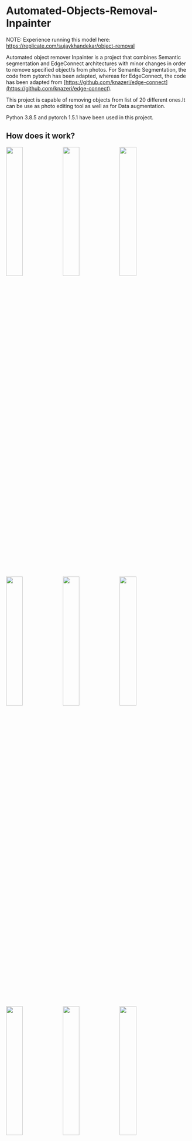 # Automated-Objects-Removal-Inpainter
NOTE: Experience running this model here: https://replicate.com/sujaykhandekar/object-removal

Automated object remover Inpainter is a project that combines Semantic segmentation and EdgeConnect architectures with minor changes in order to remove specified object/s from photos. For Semantic Segmentation, the code from pytorch has been adapted, whereas for EdgeConnect, the code has been adapted from [https://github.com/knazeri/edge-connect](https://github.com/knazeri/edge-connect).

This project is capable of removing objects from list of 20 different ones.It can be use as photo editing tool as well as for Data augmentation.

Python 3.8.5 and pytorch 1.5.1 have been used in this project.

## How does it work?

<img src="https://user-images.githubusercontent.com/31131069/89242660-188c8e80-d5d0-11ea-8277-1ed6b9a0f83d.png" width="30%"></img> <img src="https://user-images.githubusercontent.com/31131069/89242666-1cb8ac00-d5d0-11ea-83b0-61c86d26fa68.png" width="30%"></img> <img src="https://user-images.githubusercontent.com/31131069/89242673-1fb39c80-d5d0-11ea-8ac4-906b5d06d4d6.png" width="30%"></img> <img src="https://user-images.githubusercontent.com/31131069/89242684-25a97d80-d5d0-11ea-9756-811189856ae4.png" width="30%"></img> <img src="https://user-images.githubusercontent.com/31131069/89242689-28a46e00-d5d0-11ea-9041-70bd16103d17.png" width="30%"></img> <img src="https://user-images.githubusercontent.com/31131069/89242695-2b9f5e80-d5d0-11ea-8c72-c865cc72616b.png" width="30%"></img> <img src="https://user-images.githubusercontent.com/31131069/89242813-6b664600-d5d0-11ea-9125-276610c10bda.png" width="30%"></img> <img src="https://user-images.githubusercontent.com/31131069/89242821-6f926380-d5d0-11ea-997b-005e5875471a.png" width="30%"></img> <img src="https://user-images.githubusercontent.com/31131069/89242827-728d5400-d5d0-11ea-9776-e3392312e774.png" width="30%"></img> 

Semantic segmenator model of deeplabv3/fcn resnet 101 has been combined with EdgeConnect. A pre-trained segmentation network has been used for object segmentation (generating a mask around detected object), and its output is fed to a EdgeConnect network along with input image with portion of mask removed. EdgeConnect uses two stage adversarial architecture where first stage is edge generator followed by image completion network. EdgeConnect paper can be found [here](https://arxiv.org/abs/1901.00212) and code in this [repo](https://github.com/knazeri/edge-connect)




## Prerequisite
* python 3
* pytorch 1.0.1 <
* NVIDIA GPU + CUDA cuDNN (optional)

## Installation
* clone this repo 
```
git clone https://github.com/sujaykhandekar/Automated-objects-removal-inpainter.git
cd Automated-objects-removal-inpainter
```
or alternately download zip file.
* install pytorch with this command
```
conda install pytorch==1.5.1 torchvision==0.6.1 -c pytorch
```
* install other python requirements using this command
```
pip install -r requirements.txt
```
* Install one of the three pretrained Edgeconnect model and copy them in ./checkpoints directory  
[Plcaes2](https://drive.google.com/drive/folders/1qjieeThyse_iwJ0gZoJr-FERkgD5sm4y?usp=sharing) (option 1)
[CelebA](https://drive.google.com/drive/folders/1nkLOhzWL-w2euo0U6amhz7HVzqNC5rqb) (option 2)
[Paris-street-view](https://drive.google.com/drive/folders/1cGwDaZqDcqYU7kDuEbMXa9TP3uDJRBR1) (option 3)

or alternately you can use this command:
```
bash ./scripts/download_model.sh
```

## Prediction/Test
For quick prediction you can run this command. If you don't have cuda/gpu please run the second command.
```
python test.py --input ./examples/my_small_data --output ./checkpoints/resultsfinal --remove 3 15
```
It will take sample images in the ./examples/my_small_data  directory and will create and produce result in directory ./checkpoints/resultsfinal. You can replace these input /output directories with your desired ones.
numbers after --remove specifies objects to be removed in the images. ABove command will remove 3(bird) and 15(people) from the images. Check segmentation-classes.txt for all removal options along with it's number.

Output images will all be 256x256. It takes around 10 minutes for 1000 images on NVIDIA GeForce GTX 1650

for better quality but slower runtime you can use  this command
```
python test.py --input ./examples/my_small_data --output ./checkpoints/resultsfinal --remove 3 15 --cpu yes
```
It will run the segmentation model on cpu. It will be 5 times slower than on gpu (default)
For other options inclduing different segmentation model and EdgeConnect parameters to change please make corresponding modifications in .checkpoints/config.yml file

## training
For trainig your own segmentation model you can refer to this [repo](https://github.com/CSAILVision/semantic-segmentation-pytorch) and replace .src/segmentor_fcn.py with your model.

For training Edgeconnect model plaese refer to orignal [EdgeConnect repo](https://github.com/knazeri/edge-connect)  after training you can copy your model weights in .checkpoints/ 

## some results
<img src="https://user-images.githubusercontent.com/31131069/89245607-2db8eb80-d5d7-11ea-94e1-e16ac6be8009.png" width="23%"></img> <img src="https://user-images.githubusercontent.com/31131069/89245666-4f19d780-d5d7-11ea-8a0e-12ffc9367cba.png" width="23%"></img> <img src="https://user-images.githubusercontent.com/31131069/89245571-1974ee80-d5d7-11ea-91ce-e6c95ea8d8fc.png" width="23%"></img> <img src="https://user-images.githubusercontent.com/31131069/89245452-d450bc80-d5d6-11ea-968a-b0fd60c4d3ad.png" width="23%"></img> <img src="https://user-images.githubusercontent.com/31131069/89245970-18908c80-d5d8-11ea-9e99-b91245052870.png" width="23%"></img> <img src="https://user-images.githubusercontent.com/31131069/89245711-6a84e280-d5d7-11ea-8eea-fd718b500799.png" width="23%"></img> <img src="https://user-images.githubusercontent.com/31131069/89246127-6a391700-d5d8-11ea-85a3-20d65ab3a571.png" width="23%"></img> <img src="https://user-images.githubusercontent.com/31131069/89245762-8b4d3800-d5d7-11ea-89f6-16c21142b2bd.png" width="23%"></img> <img src="https://user-images.githubusercontent.com/31131069/89245794-a5871600-d5d7-11ea-8426-d3bddeed3dd5.png" width="23%"></img> <img src="https://user-images.githubusercontent.com/31131069/89245812-b2a40500-d5d7-11ea-80e4-6a65c9fd3ae7.png" width="23%"></img> <img src="https://user-images.githubusercontent.com/31131069/89245841-c3547b00-d5d7-11ea-8fa2-aecd9dceef0a.png" width="23%"></img> <img src="https://user-images.githubusercontent.com/31131069/89245870-ce0f1000-d5d7-11ea-87a2-0ded6c355fe5.png" width="23%"></img> <img src="https://user-images.githubusercontent.com/31131069/89245885-dd8e5900-d5d7-11ea-8aec-c1a35b7a604e.png" width="23%"></img> <img src="https://user-images.githubusercontent.com/31131069/89245898-e5e69400-d5d7-11ea-9147-5467ba36f14b.png" width="23%"></img> <img src="https://user-images.githubusercontent.com/31131069/89251524-40d2b800-d5e5-11ea-9a6e-cadf96d8ef5b.png" width="23%"></img> <img src="https://user-images.githubusercontent.com/31131069/89251550-521bc480-d5e5-11ea-8906-d0bdad16d641.png" width="23%"></img> 

## Next Steps
*  pretrained EdgeConnect models used in this project are trained on 256 x256 images. To make output images of the same size as input two approaches can be used. You can train your own Edgeconnect model on bigger images.Or you can create subimages of 256x256 for every object detected in the image and then merge them back together after passing through edgeconnect to reconstruct orignal sized image.Similar approach has been used in this [repo](https://github.com/javirk/Person_remover)
* To detect object not present in segmentation classes , you can train your own segmentation model or you can use pretrained segmentation models from this [repo](https://github.com/CSAILVision/semantic-segmentation-pytorch), which has 150 different categories available.
* It is also possible to combine opnecv's feature matching and edge prediction from EdgeConnect to highlight and create mask for relvant objects based on single mask created by user. I may try this part myself.

## License
Licensed under a [Creative Commons Attribution-NonCommercial 4.0 International.](https://creativecommons.org/licenses/by-nc/4.0/)

Except where otherwise noted, this content is published under a [CC BY-NC](https://github.com/knazeri/edge-connect) license, which means that you can copy, remix, transform and build upon the content as long as you do not use the material for commercial purposes and give appropriate credit and provide a link to the license.

## Citation
```
@inproceedings{nazeri2019edgeconnect,
  title={EdgeConnect: Generative Image Inpainting with Adversarial Edge Learning},
  author={Nazeri, Kamyar and Ng, Eric and Joseph, Tony and Qureshi, Faisal and Ebrahimi, Mehran},
  journal={arXiv preprint},
  year={2019},
}

@InProceedings{Nazeri_2019_ICCV,
  title = {EdgeConnect: Structure Guided Image Inpainting using Edge Prediction},
  author = {Nazeri, Kamyar and Ng, Eric and Joseph, Tony and Qureshi, Faisal and Ebrahimi, Mehran},
  booktitle = {The IEEE International Conference on Computer Vision (ICCV) Workshops},
  month = {Oct},
  year = {2019}
}
```
